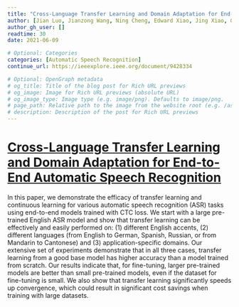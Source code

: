 ```yaml
---
title: "Cross-Language Transfer Learning and Domain Adaptation for End-to-End Automatic Speech Recognition"
author: [Jian Luo, Jianzong Wang, Ning Cheng, Edward Xiao, Jing Xiao, Georg Kucsko, Patrick O’Neill, Jagadeesh Balam, Slyne Deng, Adriana Flores, Boris Ginsburg, Jocelyn Huang, Oleksii Kuchaiev, Vitaly Lavrukhin, Jason Li]
author_gh_user: []
readtime: 30
date: 2021-06-09

# Optional: Categories
categories: [Automatic Speech Recognition]
continue_url: https://ieeexplore.ieee.org/document/9428334

# Optional: OpenGraph metadata
# og_title: Title of the blog post for Rich URL previews
# og_image: Image for Rich URL previews (absolute URL)
# og_image_type: Image type (e.g. image/png). Defaults to image/png.
# page_path: Relative path to the image from the website root (e.g. /assets/images/). If specified, the image at this path will be used for the link preview. It is unlikely you will need this parameter - you can probably use og_image instead.
# description: Description of the post for Rich URL previews
---
```


# [Cross-Language Transfer Learning and Domain Adaptation for End-to-End Automatic Speech Recognition](https://ieeexplore.ieee.org/document/9428334)

In this paper, we demonstrate the efficacy of transfer learning and continuous learning for various automatic speech recognition (ASR) tasks using end-to-end models trained with CTC loss. We start with a large pre-trained English ASR model and show that transfer learning can be effectively and easily performed on: (1) different English accents, (2) different languages (from English to German, Spanish, Russian, or from Mandarin to Cantonese) and (3) application-specific domains. Our extensive set of experiments demonstrate that in all three cases, transfer learning from a good base model has higher accuracy than a model trained from scratch. Our results indicate that, for fine-tuning, larger pre-trained models are better than small pre-trained models, even if the dataset for fine-tuning is small. We also show that transfer learning significantly speeds up convergence, which could result in significant cost savings when training with large datasets.

<!-- more -->

